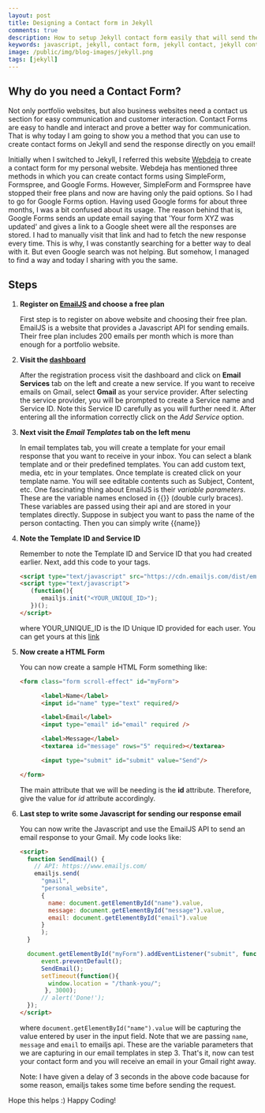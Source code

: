 ```yaml
---
layout: post
title: Designing a Contact form in Jekyll
comments: true
description: How to setup Jekyll contact form easily that will send the response directly to your email
keywords: javascript, jekyll, contact form, jekyll contact, jekyll contact form, emailjs, jekyll emailjs contact form, jekyll omkar, omkar pathak jekyll, omkar pathak jekyll contact form, freelance web developer, omkar pathak freelancer pune, pune
image: /public/img/blog-images/jekyll.png
tags: [jekyll]
---
```


## Why do you need a Contact Form?

Not only portfolio websites, but also business websites need a contact us section for easy communication and customer interaction. Contact Forms are easy to handle and interact and prove a better way for communication. That is why today I am going to show you a method that you can use to create contact forms on Jekyll and send the response directly on you email!

Initially when I switched to Jekyll, I referred this website [Webdeja](https://blog.webjeda.com/jekyll-contact-form/) to create a contact form for my personal website. Webdeja has mentioned three methods in which you can create contact forms using SimpleForm, Formspree, and Google Forms. However, SimpleForm and Formspree have stopped their free plans and now are having only the paid options. So I had to go for Google Forms option. Having used Google forms for about three months, I was a bit confused about its usage. The reason behind that is, Google Forms sends an update email saying that 'Your form XYZ was updated' and gives a link to a Google sheet were all the responses are stored. I had to manually visit that link and had to fetch the new response every time. This is why, I was constantly searching for a better way to deal with it. But even Google search was not helping. But somehow, I managed to find a way and today I sharing with you the same.

## Steps

1. **Register on [EmailJS](https://www.emailjs.com/) and choose a free plan**

    First step is to register on above website and choosing their free plan. EmailJS is a website that provides a Javascript API for sending emails. Their free plan includes 200 emails per month which is more than enough for a portfolio website.

2. **Visit the [dashboard](https://dashboard.emailjs.com/)**

    After the registration process visit the dashboard and click on **Email Services** tab on the left and create a new service. If you want to receive emails on Gmail, select **Gmail** as your service provider. After selecting the service provider, you will be prompted to create a Service name and Service ID. Note this Service ID carefully as you will further need it. After entering all the information correctly click on the *Add Service* option.

3. **Next visit the *Email Templates* tab on the left menu**

    In email templates tab, you will create a template for your email response that you want to receive in your inbox. You can select a blank template and or their predefined templates. You can add custom text, media, etc in your templates. Once template is created click on your template name. You will see editable contents such as Subject, Content, etc. One fascinating thing about EmailJS is their *variable parameters*. These are the variable names enclosed in \{\{\}\} (double curly braces). These variables are passed using their api and are stored in your templates directly. Suppose in subject you want to pass the name of the person contacting. Then you can simply write {{name}}

4. **Note the Template ID and Service ID**

    Remember to note the Template ID and Service ID that you had created earlier. Next, add this code to your <head></head> tags.

    ```html
    <script type="text/javascript" src="https://cdn.emailjs.com/dist/email.min.js"></script>
    <script type="text/javascript">
       (function(){
          emailjs.init("<YOUR_UNIQUE_ID>");
       })();
    </script>
    ```

    where YOUR_UNIQUE_ID is the ID Unique ID provided for each user. You can get yours at this [link](https://dashboard.emailjs.com/integration)

5. **Now create a HTML Form**

    You can now create a sample HTML Form something like:

    ```html
    <form class="form scroll-effect" id="myForm">

          <label>Name</label>
          <input id="name" type="text" required/>

          <label>Email</label>
          <input type="email" id="email" required />

          <label>Message</label>
          <textarea id="message" rows="5" required></textarea>

          <input type="submit" id="submit" value="Send"/>

    </form>
    ```

    The main attribute that we will be needing is the **id** attribute. Therefore, give the value for *id* attribute accordingly.

6. **Last step to write some Javascript for sending our response email**

    You can now write the Javascript and use the EmailJS API to send an email response to your Gmail. My code looks like:

    ```html
    <script>
      function SendEmail() {
        // API: https://www.emailjs.com/
        emailjs.send(
          "gmail",
          "personal_website",
          {
            name: document.getElementById("name").value,
            message: document.getElementById("message").value,
            email: document.getElementById("email").value
          }
          );
      }

      document.getElementById("myForm").addEventListener("submit", function(event){
          event.preventDefault();
          SendEmail();
          setTimeout(function(){
            window.location = "/thank-you/";
           }, 3000);
          // alert('Done!');
      });
    </script>
    ```

    where `document.getElementById("name").value` will be capturing the value entered by user in the input field. Note that we are passing `name`, `message` and `email` to emailjs api. These are the variable parameters that we are capturing in our email templates in step 3. That's it, now can test your contact form and you will receive an email in your Gmail right away.

    Note: I have given a delay of 3 seconds in the above code bacause for some reason, emailjs takes some time before sending the request.


Hope this helps :)
Happy Coding!
